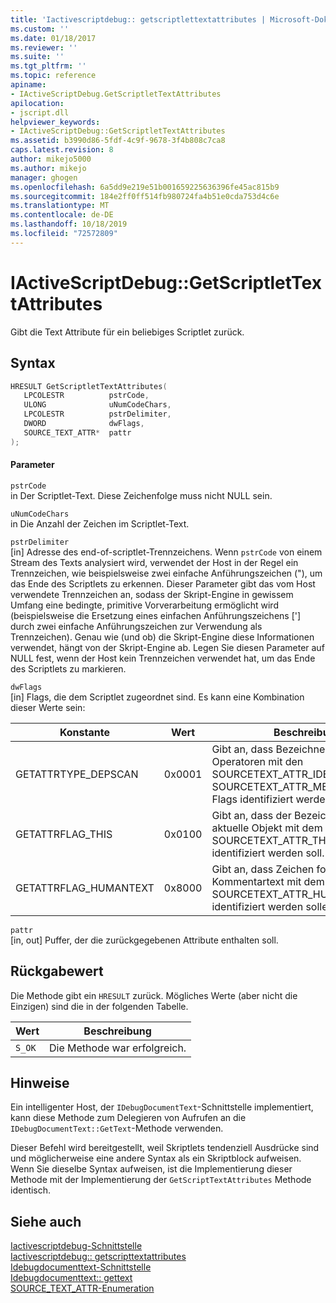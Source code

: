 ```yaml
---
title: 'Iactivescriptdebug:: getscriptlettextattributes | Microsoft-Dokumentation'
ms.custom: ''
ms.date: 01/18/2017
ms.reviewer: ''
ms.suite: ''
ms.tgt_pltfrm: ''
ms.topic: reference
apiname:
- IActiveScriptDebug.GetScriptletTextAttributes
apilocation:
- jscript.dll
helpviewer_keywords:
- IActiveScriptDebug::GetScriptletTextAttributes
ms.assetid: b3990d86-5fdf-4c9f-9678-3f4b808c7ca8
caps.latest.revision: 8
author: mikejo5000
ms.author: mikejo
manager: ghogen
ms.openlocfilehash: 6a5dd9e219e51b001659225636396fe45ac815b9
ms.sourcegitcommit: 184e2ff0ff514fb980724fa4b51e0cda753d4c6e
ms.translationtype: MT
ms.contentlocale: de-DE
ms.lasthandoff: 10/18/2019
ms.locfileid: "72572809"
---
```

# <a name="iactivescriptdebuggetscriptlettextattributes"></a>IActiveScriptDebug::GetScriptletTextAttributes
Gibt die Text Attribute für ein beliebiges Scriptlet zurück.  
  
## <a name="syntax"></a>Syntax  
  
```cpp
HRESULT GetScriptletTextAttributes(  
   LPCOLESTR          pstrCode,  
   ULONG              uNumCodeChars,  
   LPCOLESTR          pstrDelimiter,  
   DWORD              dwFlags,  
   SOURCE_TEXT_ATTR*  pattr  
);  
```  
  
#### <a name="parameters"></a>Parameter  
 `pstrCode`  
 in Der Scriptlet-Text. Diese Zeichenfolge muss nicht NULL sein.  
  
 `uNumCodeChars`  
 in Die Anzahl der Zeichen im Scriptlet-Text.  
  
 `pstrDelimiter`  
 [in] Adresse des end-of-scriptlet-Trennzeichens. Wenn `pstrCode` von einem Stream des Texts analysiert wird, verwendet der Host in der Regel ein Trennzeichen, wie beispielsweise zwei einfache Anführungszeichen ("), um das Ende des Scriptlets zu erkennen. Dieser Parameter gibt das vom Host verwendete Trennzeichen an, sodass der Skript-Engine in gewissem Umfang eine bedingte, primitive Vorverarbeitung ermöglicht wird (beispielsweise die Ersetzung eines einfachen Anführungszeichens ['] durch zwei einfache Anführungszeichen zur Verwendung als Trennzeichen). Genau wie (und ob) die Skript-Engine diese Informationen verwendet, hängt von der Skript-Engine ab. Legen Sie diesen Parameter auf NULL fest, wenn der Host kein Trennzeichen verwendet hat, um das Ende des Scriptlets zu markieren.  
  
 `dwFlags`  
 [in] Flags, die dem Scriptlet zugeordnet sind. Es kann eine Kombination dieser Werte sein:  
  
|Konstante|Wert|Beschreibung|  
|--------------|-----------|-----------------|  
|GETATTRTYPE_DEPSCAN|0x0001|Gibt an, dass Bezeichner und Punkt Operatoren mit den SOURCETEXT_ATTR_IDENTIFIER-bzw. SOURCETEXT_ATTR_MEMBERLOOKUP-Flags identifiziert werden sollen.|  
|GETATTRFLAG_THIS|0x0100|Gibt an, dass der Bezeichner für das aktuelle Objekt mit dem SOURCETEXT_ATTR_THIS-Flag identifiziert werden soll.|  
|GETATTRFLAG_HUMANTEXT|0x8000|Gibt an, dass Zeichen folgen Inhalt und Kommentartext mit dem SOURCETEXT_ATTR_HUMANTEXT-Flag identifiziert werden sollen.|  
  
 `pattr`  
 [in, out] Puffer, der die zurückgegebenen Attribute enthalten soll.  
  
## <a name="return-value"></a>Rückgabewert  
 Die Methode gibt ein `HRESULT` zurück. Mögliches Werte (aber nicht die Einzigen) sind die in der folgenden Tabelle.  
  
|Wert|Beschreibung|  
|-----------|-----------------|  
|`S_OK`|Die Methode war erfolgreich.|  
  
## <a name="remarks"></a>Hinweise  
 Ein intelligenter Host, der `IDebugDocumentText`-Schnittstelle implementiert, kann diese Methode zum Delegieren von Aufrufen an die `IDebugDocumentText::GetText`-Methode verwenden.  
  
 Dieser Befehl wird bereitgestellt, weil Skriptlets tendenziell Ausdrücke sind und möglicherweise eine andere Syntax als ein Skriptblock aufweisen. Wenn Sie dieselbe Syntax aufweisen, ist die Implementierung dieser Methode mit der Implementierung der `GetScriptTextAttributes` Methode identisch.  
  
## <a name="see-also"></a>Siehe auch  
 [Iactivescriptdebug-Schnittstelle](../../winscript/reference/iactivescriptdebug-interface.md)    
 [Iactivescriptdebug:: getscripttextattributes](../../winscript/reference/iactivescriptdebug-getscripttextattributes.md)    
 [Idebugdocumenttext-Schnittstelle](../../winscript/reference/idebugdocumenttext-interface.md)    
 [Idebugdocumenttext:: gettext](../../winscript/reference/idebugdocumenttext-gettext.md)    
 [SOURCE_TEXT_ATTR-Enumeration](../../winscript/reference/source-text-attr-enumeration.md)